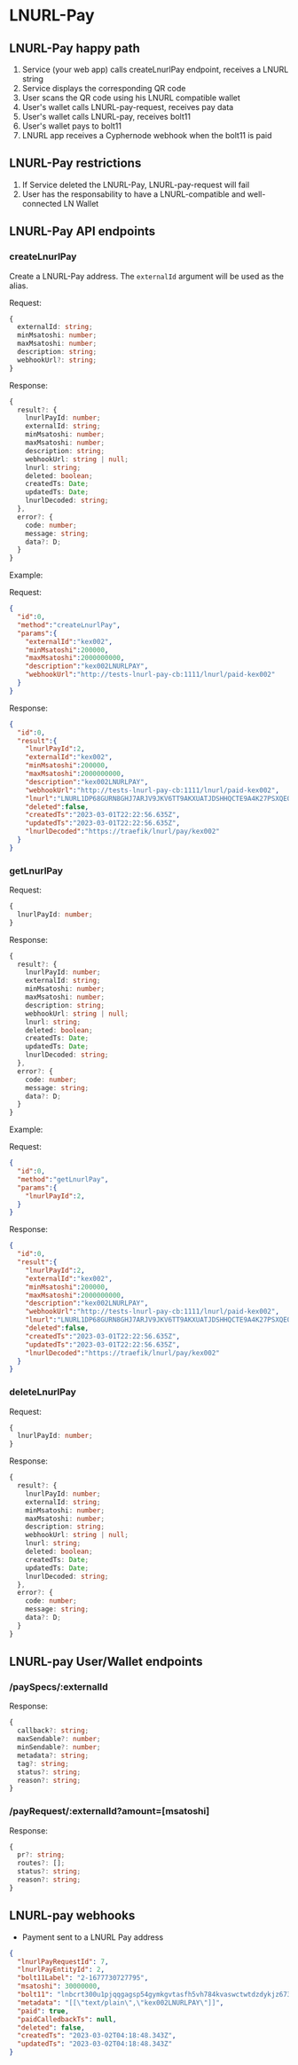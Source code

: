 # LNURL-Pay

## LNURL-Pay happy path

1. Service (your web app) calls createLnurlPay endpoint, receives a LNURL string
2. Service displays the corresponding QR code
3. User scans the QR code using his LNURL compatible wallet
4. User's wallet calls LNURL-pay-request, receives pay data
5. User's wallet calls LNURL-pay, receives bolt11
6. User's wallet pays to bolt11
7. LNURL app receives a Cyphernode webhook when the bolt11 is paid

## LNURL-Pay restrictions

1. If Service deleted the LNURL-Pay, LNURL-pay-request will fail
2. User has the responsability to have a LNURL-compatible and well-connected LN Wallet

## LNURL-Pay API endpoints

### createLnurlPay

Create a LNURL-Pay address.  The `externalId` argument will be used as the alias.

Request:

```TypeScript
{
  externalId: string;
  minMsatoshi: number;
  maxMsatoshi: number;
  description: string;
  webhookUrl?: string;
}
```

Response:

```TypeScript
{
  result?: {
    lnurlPayId: number;
    externalId: string;
    minMsatoshi: number;
    maxMsatoshi: number;
    description: string;
    webhookUrl: string | null;
    lnurl: string;
    deleted: boolean;
    createdTs: Date;
    updatedTs: Date;
    lnurlDecoded: string;
  },
  error?: {
    code: number;
    message: string;
    data?: D;
  }
}
```

Example:

Request:

```json
{
  "id":0,
  "method":"createLnurlPay",
  "params":{
    "externalId":"kex002",
    "minMsatoshi":200000,
    "maxMsatoshi":2000000000,
    "description":"kex002LNURLPAY",
    "webhookUrl":"http://tests-lnurl-pay-cb:1111/lnurl/paid-kex002"
  }
}
```

Response:

```json
{
  "id":0,
  "result":{
    "lnurlPayId":2,
    "externalId":"kex002",
    "minMsatoshi":200000,
    "maxMsatoshi":2000000000,
    "description":"kex002LNURLPAY",
    "webhookUrl":"http://tests-lnurl-pay-cb:1111/lnurl/paid-kex002",
    "lnurl":"LNURL1DP68GURN8GHJ7ARJV9JKV6TT9AKXUATJDSHHQCTE9A4K27PSXQEQLMG4YP",
    "deleted":false,
    "createdTs":"2023-03-01T22:22:56.635Z",
    "updatedTs":"2023-03-01T22:22:56.635Z",
    "lnurlDecoded":"https://traefik/lnurl/pay/kex002"
  }
}
```


### getLnurlPay

Request:

```TypeScript
{
  lnurlPayId: number;
}
```

Response:

```TypeScript
{
  result?: {
    lnurlPayId: number;
    externalId: string;
    minMsatoshi: number;
    maxMsatoshi: number;
    description: string;
    webhookUrl: string | null;
    lnurl: string;
    deleted: boolean;
    createdTs: Date;
    updatedTs: Date;
    lnurlDecoded: string;
  },
  error?: {
    code: number;
    message: string;
    data?: D;
  }
}
```

Example:

Request:

```json
{
  "id":0,
  "method":"getLnurlPay",
  "params":{
    "lnurlPayId":2,
  }
}
```

Response:

```json
{
  "id":0,
  "result":{
    "lnurlPayId":2,
    "externalId":"kex002",
    "minMsatoshi":200000,
    "maxMsatoshi":2000000000,
    "description":"kex002LNURLPAY",
    "webhookUrl":"http://tests-lnurl-pay-cb:1111/lnurl/paid-kex002",
    "lnurl":"LNURL1DP68GURN8GHJ7ARJV9JKV6TT9AKXUATJDSHHQCTE9A4K27PSXQEQLMG4YP",
    "deleted":false,
    "createdTs":"2023-03-01T22:22:56.635Z",
    "updatedTs":"2023-03-01T22:22:56.635Z",
    "lnurlDecoded":"https://traefik/lnurl/pay/kex002"
  }
}
```

### deleteLnurlPay

Request:

```TypeScript
{
  lnurlPayId: number;
}
```

Response:

```TypeScript
{
  result?: {
    lnurlPayId: number;
    externalId: string;
    minMsatoshi: number;
    maxMsatoshi: number;
    description: string;
    webhookUrl: string | null;
    lnurl: string;
    deleted: boolean;
    createdTs: Date;
    updatedTs: Date;
    lnurlDecoded: string;
  },
  error?: {
    code: number;
    message: string;
    data?: D;
  }
}
```

## LNURL-pay User/Wallet endpoints

### /paySpecs/:externalId

Response:

```TypeScript
{
  callback?: string;
  maxSendable?: number;
  minSendable?: number;
  metadata?: string;
  tag?: string;
  status?: string;
  reason?: string;
}
```

### /payRequest/:externalId?amount=[msatoshi]

Response:

```TypeScript
{
  pr?: string;
  routes?: [];
  status?: string;
  reason?: string;
}
```

## LNURL-pay webhooks

- Payment sent to a LNURL Pay address

```json
{
  "lnurlPayRequestId": 7,
  "lnurlPayEntityId": 2,
  "bolt11Label": "2-1677730727795",
  "msatoshi": 30000000,
  "bolt11": "lnbcrt300u1pjqqgagsp54gymkgvtasfh5vh784kvaswctwtdzdykjz673zxvzyppsjecyvmspp5nqjearzvzhs9ljen5m7tr3utes5puqkzjjn3trsgtthskryeahxqhp5wg3g2ypfrmyy5wmy3q4cjhm4aq4scfsz36wldq98e3e57q22x4esxqyjw5qcqp29qyysgqr5n7kc5waj2pc5z4g20tw9ccy2g99dnrdpmgmdw93v3ejnmyysvpeuk58z6p46kjn89yqcxekj4jkrhh44fxjl6vy02k5p0mk4n2pgqpjhv3re",
  "metadata": "[[\"text/plain\",\"kex002LNURLPAY\"]]",
  "paid": true,
  "paidCalledbackTs": null,
  "deleted": false,
  "createdTs": "2023-03-02T04:18:48.343Z",
  "updatedTs": "2023-03-02T04:18:48.343Z"
}
```
